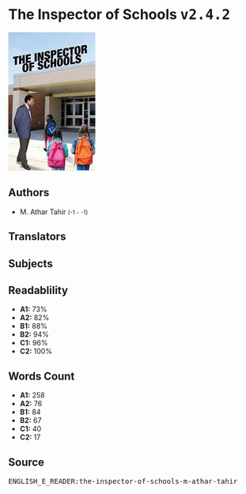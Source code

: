 # The Inspector of Schools <kbd>v2.4.2</kbd>

![](./cover.medium.jpg "")

## Authors


 - M. Athar Tahir <small>(-1 - -1)</small>

## Translators



## Subjects



## Readablility


 - **A1:** 73%
 - **A2:** 82%
 - **B1:** 88%
 - **B2:** 94%
 - **C1:** 96%
 - **C2:** 100%

## Words Count


 - **A1:** 258
 - **A2:** 76
 - **B1:** 84
 - **B2:** 67
 - **C1:** 40
 - **C2:** 17

## Source


<kbd>ENGLISH_E_READER:the-inspector-of-schools-m-athar-tahir</kbd>
